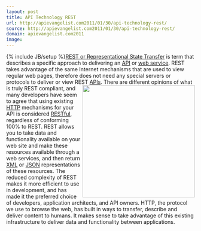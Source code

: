 ```yaml
---
layout: post
title: API Technology REST
url: http://apievangelist.com2011/01/30/api-technology-rest/
source: http://apievangelist.com2011/01/30/api-technology-rest/
domain: apievangelist.com2011
image: 
---
```

{% include JB/setup %}<a href="http://en.wikipedia.org/wiki/Representational_State_Transfer" target="_blank">REST or Representational State Transfer</a> is term that describes a specific approach to delivering an <a href="http://www.apievangelist.com/">API</a> or <a href="http://www.apievangelist.com/">web service</a>.
REST takes advantage of the same Internet mechanisms that are used to view regular web pages, therefore does not need any special servers or protocols to deliver or view REST <a href="http://www.apievangelist.com/">APIs</a>. <a href="http://oreilly.com/catalog/9780596529260" target="_blank"><img src="http://kinlane-productions.s3.amazonaws.com/restful_large.png"  width="300" align="right" /></a> There are different opinions of what is truly REST compliant, and many developers have seem to agree that using existing <a class="zem_slink" title="Hypertext Transfer Protocol" rel="wikipedia" href="http://en.wikipedia.org/wiki/Hypertext_Transfer_Protocol">HTTP</a> mechanisms for your API is considered <a class="zem_slink" title="Representational State Transfer" rel="wikipedia" href="http://en.wikipedia.org/wiki/Representational_State_Transfer">RESTful</a>, regardless of conforming 100% to REST.
REST allows you to take data and functionality available on your web site and make these resources available through a web services, and then return <a href="http://www.apievangelist.com/definition-xml.php">XML</a> or <a href="http://www.apievangelist.com/definition-json.php">JSON</a> representations of these resources.
The reduced complexity of REST makes it more efficient to use in development, and has made it the preferred choice of developers, application architects, and API owners.
HTTP, the protocol we use to browse the web, has built in ways to transfer, describe and deliver content to humans. It makes sense to take advantage of this existing infrastructure to deliver data and functionality between applications.
